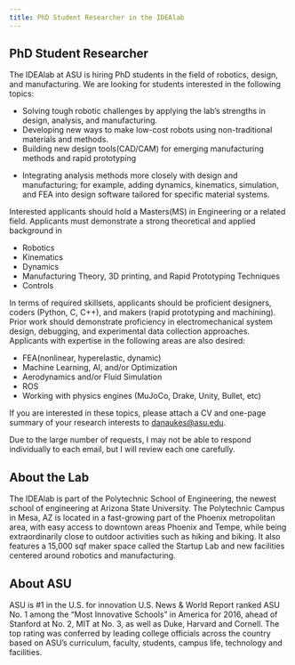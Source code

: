 ```yaml
---
title: PhD Student Researcher in the IDEAlab
---
```


## PhD Student Researcher

The IDEAlab at ASU is hiring PhD students in the field of robotics, design, and manufacturing. We are looking for students interested in the following topics:

* Solving tough robotic challenges by applying the lab’s strengths in design, analysis, and manufacturing. 
* Developing new ways to make low-cost robots using non-traditional materials and methods.
* Building new design tools(CAD/CAM) for emerging manufacturing methods and rapid prototyping
<!-- with a focus on STEM education. -->
* Integrating analysis methods more closely with design and manufacturing; for example, adding dynamics, kinematics, simulation, and FEA into design software tailored for specific material systems. 

Interested applicants should hold a Masters(MS) in Engineering or a related field. Applicants must demonstrate a strong theoretical and applied background in 

* Robotics
* Kinematics
* Dynamics
* Manufacturing Theory, 3D printing, and Rapid Prototyping Techniques
* Controls

In terms of required skillsets, applicants should be proficient designers, coders (Python, C, C++),  and makers (rapid prototyping and machining).  Prior work should demonstrate proficiency in electromechanical system design, debugging, and experimental data collection approaches.  Applicants with expertise in the following areas are also desired:

* FEA(nonlinear, hyperelastic, dynamic)
* Machine Learning, AI, and/or Optimization
* Aerodynamics and/or Fluid Simulation
* ROS
* Working with physics engines (MuJoCo, Drake, Unity, Bullet, etc)

If you are interested in these topics, please attach a CV and one-page summary of your research interests to <danaukes@asu.edu>.

<div class="alert alert-warning">Due to the large number of requests, I may not be able to respond individually to each email, but I will review each one carefully.</div>

## About the Lab

The IDEAlab is part of the Polytechnic School of Engineering, the newest school of engineering at Arizona State University. The Polytechnic Campus in Mesa, AZ is located in a fast-growing part of the Phoenix metropolitan area, with easy access to downtown areas Phoenix and Tempe, while being extraordinarily close to outdoor activities such as hiking and biking. It also features a 15,000 sqf maker space called the Startup Lab and new facilities centered around robotics and manufacturing.

## About ASU

ASU is #1 in the U.S. for innovation U.S. News & World Report ranked ASU No. 1 among the “Most Innovative Schools” in America for 2016, ahead of Stanford at No. 2, MIT at No. 3, as well as Duke, Harvard and Cornell. The top rating was conferred by leading college officials across the country based on ASU’s curriculum, faculty, students, campus life, technology and facilities.
